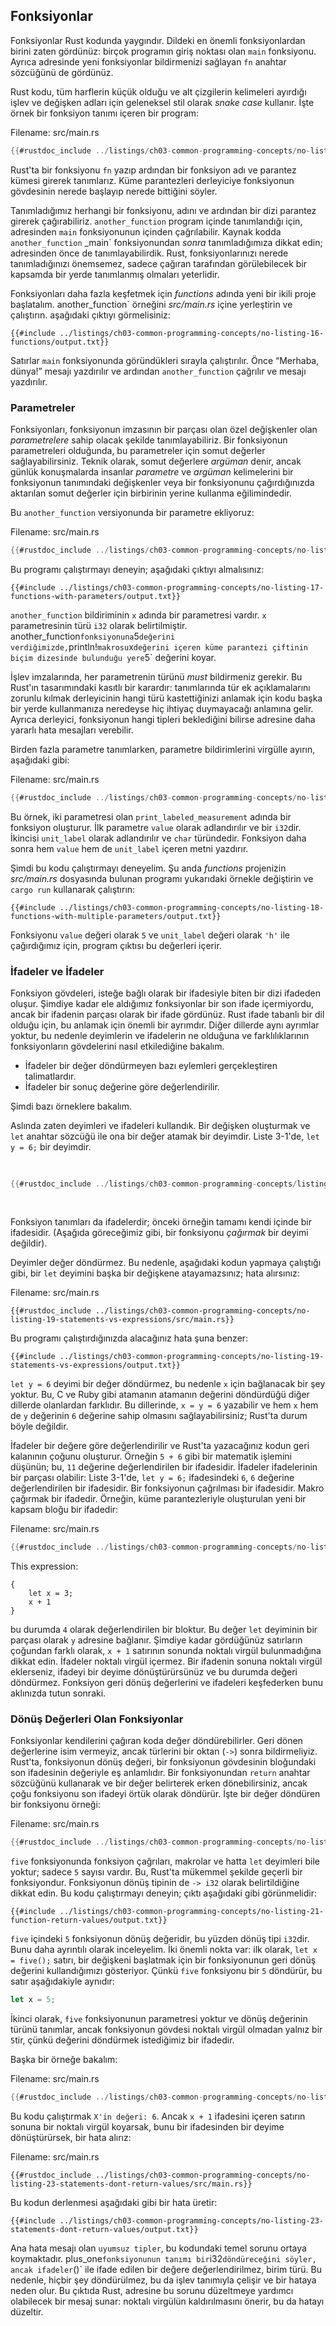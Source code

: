 ## Fonksiyonlar

Fonksiyonlar Rust kodunda yaygındır. Dildeki en
önemli fonksiyonlardan birini zaten gördünüz: birçok programın giriş
noktası olan `main` fonksiyonu. Ayrıca
adresinde yeni fonksiyonlar bildirmenizi sağlayan `fn` anahtar sözcüğünü de gördünüz.

Rust kodu, tüm harflerin küçük olduğu ve alt çizgilerin kelimeleri ayırdığı işlev ve değişken
adları için geleneksel stil olarak _snake case_ kullanır.
İşte örnek bir fonksiyon tanımı içeren bir program:

<span class="filename">Filename: src/main.rs</span>

```rust
{{#rustdoc_include ../listings/ch03-common-programming-concepts/no-listing-16-functions/src/main.rs}}
```

Rust'ta bir fonksiyonu `fn` yazıp ardından bir fonksiyon adı ve
parantez kümesi girerek tanımlarız. Küme parantezleri
derleyiciye fonksiyonun gövdesinin nerede başlayıp nerede bittiğini söyler.

Tanımladığımız herhangi bir fonksiyonu, adını ve ardından bir dizi parantez
girerek çağırabiliriz. `another_function` program içinde tanımlandığı için,
adresinden `main` fonksiyonunun içinden çağrılabilir. Kaynak kodda `another_function`
_main` fonksiyonundan _sonra_ tanımladığımıza dikkat edin;
adresinden önce de tanımlayabilirdik. Rust, fonksiyonlarınızı nerede tanımladığınızı önemsemez, sadece çağıran tarafından görülebilecek bir kapsamda
bir yerde tanımlanmış olmaları yeterlidir.

Fonksiyonları
daha fazla keşfetmek için _functions_ adında yeni bir ikili proje başlatalım. another_function` örneğini _src/main.rs_ içine yerleştirin ve çalıştırın. aşağıdaki çıktıyı görmelisiniz:

```console
{{#include ../listings/ch03-common-programming-concepts/no-listing-16-functions/output.txt}}
```

Satırlar `main` fonksiyonunda göründükleri sırayla çalıştırılır.
Önce “Merhaba, dünya!” mesajı yazdırılır ve ardından `another_function`
çağrılır ve mesajı yazdırılır.

### Parametreler

Fonksiyonları,
fonksiyonun imzasının bir parçası olan özel değişkenler olan _parametrelere_ sahip olacak şekilde tanımlayabiliriz. Bir fonksiyonun parametreleri olduğunda,
bu parametreler için somut değerler sağlayabilirsiniz. Teknik olarak, somut
değerlere _argüman_ denir, ancak günlük konuşmalarda insanlar
_parametre_ ve _argüman_ kelimelerini bir fonksiyonun tanımındaki
değişkenler veya bir
fonksiyonunu çağırdığınızda aktarılan somut değerler için birbirinin yerine kullanma eğilimindedir.

Bu `another_function` versiyonunda bir parametre ekliyoruz:

<span class="filename">Filename: src/main.rs</span>

```rust
{{#rustdoc_include ../listings/ch03-common-programming-concepts/no-listing-17-functions-with-parameters/src/main.rs}}
```

Bu programı çalıştırmayı deneyin; aşağıdaki çıktıyı almalısınız:

```console
{{#include ../listings/ch03-common-programming-concepts/no-listing-17-functions-with-parameters/output.txt}}
```

`another_function` bildiriminin `x` adında bir parametresi vardır. `x` parametresinin türü `i32` olarak belirtilmiştir. another_function` fonksiyonuna `5` değerini verdiğimizde,
`println!` makrosu `x` değerini içeren küme parantezi çiftinin
biçim dizesinde bulunduğu yere `5` değerini koyar.

İşlev imzalarında, her parametrenin türünü _must_ bildirmeniz gerekir. Bu
Rust'ın tasarımındaki kasıtlı bir karardır:
tanımlarında tür ek açıklamalarını zorunlu kılmak
derleyicinin hangi türü kastettiğinizi anlamak için kodu başka bir yerde kullanmanıza neredeyse hiç ihtiyaç duymayacağı anlamına gelir. Ayrıca derleyici, fonksiyonun hangi tipleri beklediğini bilirse
adresine daha yararlı hata mesajları verebilir.

Birden fazla parametre tanımlarken, parametre bildirimlerini
virgülle ayırın, aşağıdaki gibi:

<span class="filename">Filename: src/main.rs</span>

```rust
{{#rustdoc_include ../listings/ch03-common-programming-concepts/no-listing-18-functions-with-multiple-parameters/src/main.rs}}
```

Bu örnek, iki
parametresi olan `print_labeled_measurement` adında bir fonksiyon oluşturur. İlk parametre `value` olarak adlandırılır ve bir `i32`dir. İkincisi
`unit_label` olarak adlandırılır ve `char` türündedir. Fonksiyon daha sonra
hem `value` hem de `unit_label` içeren metni yazdırır.

Şimdi bu kodu çalıştırmayı deneyelim. Şu anda _functions_
projenizin _src/main.rs_ dosyasında bulunan programı yukarıdaki örnekle değiştirin ve `cargo
run` kullanarak çalıştırın:

```console
{{#include ../listings/ch03-common-programming-concepts/no-listing-18-functions-with-multiple-parameters/output.txt}}
```

Fonksiyonu `value` değeri olarak `5` ve `unit_label` değeri olarak
`'h'` ile çağırdığımız için, program çıktısı bu değerleri içerir.

### İfadeler ve İfadeler

Fonksiyon gövdeleri, isteğe bağlı olarak bir
ifadesiyle biten bir dizi ifadeden oluşur. Şimdiye kadar ele aldığımız fonksiyonlar bir son
ifade içermiyordu, ancak bir ifadenin parçası olarak bir ifade gördünüz. Rust ifade tabanlı bir dil olduğu için, bu
anlamak için önemli bir ayrımdır. Diğer dillerde aynı ayrımlar yoktur, bu nedenle
deyimlerin ve ifadelerin ne olduğuna ve farklılıklarının fonksiyonların gövdelerini
nasıl etkilediğine bakalım.

- İfadeler
 bir değer döndürmeyen bazı eylemleri gerçekleştiren talimatlardır.
- İfadeler bir sonuç değerine göre değerlendirilir.

Şimdi bazı örneklere bakalım.

Aslında zaten deyimleri ve ifadeleri kullandık. Bir değişken oluşturmak ve
`let` anahtar sözcüğü ile ona bir değer atamak bir deyimdir. Liste 3-1'de,
`let y = 6;` bir deyimdir.

<Listing number="3-1" file-name="src/main.rs" caption="A `main` function declaration containing one statement">

```rust
{{#rustdoc_include ../listings/ch03-common-programming-concepts/listing-03-01/src/main.rs}}
```

</Listing>

Fonksiyon tanımları da ifadelerdir; önceki örneğin tamamı kendi içinde bir
ifadesidir. (Aşağıda göreceğimiz gibi, bir fonksiyonu _çağırmak_ bir
deyimi değildir).

Deyimler değer döndürmez. Bu nedenle, aşağıdaki kodun yapmaya çalıştığı gibi, bir `let` deyimini
başka bir değişkene atayamazsınız; hata alırsınız:

<span class="filename">Filename: src/main.rs</span>

```rust,ignore,does_not_compile
{{#rustdoc_include ../listings/ch03-common-programming-concepts/no-listing-19-statements-vs-expressions/src/main.rs}}
```

Bu programı çalıştırdığınızda alacağınız hata şuna benzer:

```console
{{#include ../listings/ch03-common-programming-concepts/no-listing-19-statements-vs-expressions/output.txt}}
```

`let y = 6` deyimi bir değer döndürmez, bu nedenle
`x` için bağlanacak bir şey yoktur. Bu,
C ve Ruby gibi atamanın atamanın değerini döndürdüğü diğer dillerde olanlardan farklıdır. Bu
dillerinde, `x = y = 6` yazabilir ve hem `x` hem de `y` değerinin
`6` değerine sahip olmasını sağlayabilirsiniz; Rust'ta durum böyle değildir.

İfadeler bir değere göre değerlendirilir ve
Rust'ta yazacağınız kodun geri kalanının çoğunu oluşturur. Örneğin `5 + 6` gibi bir matematik işlemini düşünün; bu, `11` değerine değerlendirilen bir
ifadesidir. İfadeler
ifadelerinin bir parçası olabilir: Liste 3-1'de, `let y = 6;` ifadesindeki `6`, `6` değerine değerlendirilen bir
ifadesidir. Bir fonksiyonun çağrılması bir
ifadesidir. Makro çağırmak bir ifadedir. Örneğin,
küme parantezleriyle oluşturulan yeni bir kapsam bloğu bir ifadedir:

<span class="filename">Filename: src/main.rs</span>

```rust
{{#rustdoc_include ../listings/ch03-common-programming-concepts/no-listing-20-blocks-are-expressions/src/main.rs}}
```

This expression:

```rust,ignore
{
    let x = 3;
    x + 1
}
```

bu durumda `4` olarak değerlendirilen bir bloktur. Bu değer `let` deyiminin bir parçası olarak `y`
adresine bağlanır. Şimdiye kadar gördüğünüz satırların çoğundan farklı olarak, `x + 1` satırının sonunda
noktalı virgül bulunmadığına dikkat edin.
İfadeler noktalı virgül içermez. Bir ifadenin
sonuna noktalı virgül eklerseniz, ifadeyi bir deyime dönüştürürsünüz ve bu durumda
değeri döndürmez. Fonksiyon geri dönüş değerlerini ve ifadeleri keşfederken bunu aklınızda tutun
sonraki.

### Dönüş Değerleri Olan Fonksiyonlar

Fonksiyonlar kendilerini çağıran koda değer döndürebilirler. Geri dönen
değerlerine isim vermeyiz, ancak türlerini bir oktan (`->`) sonra bildirmeliyiz. Rust'ta, fonksiyonun
dönüş değeri, bir fonksiyonun gövdesinin bloğundaki son
ifadesinin değeriyle eş anlamlıdır. Bir
fonksiyonundan `return` anahtar sözcüğünü kullanarak ve bir değer belirterek erken dönebilirsiniz, ancak çoğu
fonksiyonu son ifadeyi örtük olarak döndürür. İşte bir değer döndüren bir
fonksiyonu örneği:

<span class="filename">Filename: src/main.rs</span>

```rust
{{#rustdoc_include ../listings/ch03-common-programming-concepts/no-listing-21-function-return-values/src/main.rs}}
```

`five`
fonksiyonunda fonksiyon çağrıları, makrolar ve hatta `let` deyimleri bile yoktur; sadece `5` sayısı vardır. Bu,
Rust'ta mükemmel şekilde geçerli bir fonksiyondur. Fonksiyonun dönüş tipinin de `-> i32` olarak belirtildiğine dikkat edin. Bu kodu
çalıştırmayı deneyin; çıktı aşağıdaki gibi görünmelidir:

```console
{{#include ../listings/ch03-common-programming-concepts/no-listing-21-function-return-values/output.txt}}
```

`five` içindeki `5` fonksiyonun dönüş değeridir, bu yüzden
dönüş tipi `i32`dir. Bunu daha ayrıntılı olarak inceleyelim. İki önemli nokta var:
ilk olarak, `let x = five();` satırı, bir değişkeni başlatmak için bir
fonksiyonunun geri dönüş değerini kullandığımızı gösteriyor. Çünkü `five` fonksiyonu bir `5` döndürür,
bu satır aşağıdakiyle aynıdır:

```rust
let x = 5;
```

İkinci olarak, `five` fonksiyonunun parametresi yoktur ve
dönüş değerinin türünü tanımlar, ancak fonksiyonun gövdesi noktalı virgül
olmadan yalnız bir `5`tir, çünkü değerini döndürmek istediğimiz bir ifadedir.

Başka bir örneğe bakalım:

<span class="filename">Filename: src/main.rs</span>

```rust
{{#rustdoc_include ../listings/ch03-common-programming-concepts/no-listing-22-function-parameter-and-return/src/main.rs}}
```

Bu kodu çalıştırmak `X'in değeri: 6`. Ancak `x + 1` ifadesini içeren satırın sonuna bir
noktalı virgül koyarsak, bunu bir
ifadesinden bir deyime dönüştürürsek, bir hata alırız:

<span class="filename">Filename: src/main.rs</span>

```rust,ignore,does_not_compile
{{#rustdoc_include ../listings/ch03-common-programming-concepts/no-listing-23-statements-dont-return-values/src/main.rs}}
```

Bu kodun derlenmesi aşağıdaki gibi bir hata üretir:

```console
{{#include ../listings/ch03-common-programming-concepts/no-listing-23-statements-dont-return-values/output.txt}}
```

Ana hata mesajı olan `uyumsuz tipler`, bu
kodundaki temel sorunu ortaya koymaktadır. plus_one` fonksiyonunun tanımı bir
`i32` döndüreceğini söyler, ancak ifadeler `()` ile ifade edilen bir değere değerlendirilmez,
birim türü. Bu nedenle, hiçbir şey döndürülmez, bu da
işlev tanımıyla çelişir ve bir hataya neden olur. Bu çıktıda Rust,
adresine bu sorunu düzeltmeye yardımcı olabilecek bir mesaj sunar: noktalı virgülün kaldırılmasını önerir, bu da
hatayı düzeltir.
